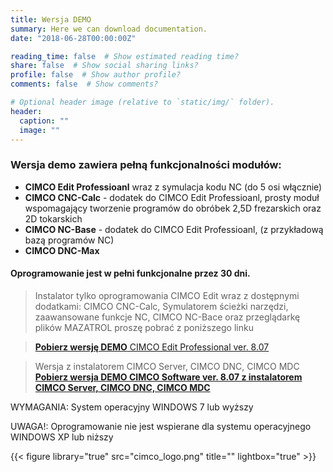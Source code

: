 ```yaml
---
title: Wersja DEMO
summary: Here we can download documentation.
date: "2018-06-28T00:00:00Z"

reading_time: false  # Show estimated reading time?
share: false  # Show social sharing links?
profile: false  # Show author profile?
comments: false  # Show comments?

# Optional header image (relative to `static/img/` folder).
header:
  caption: ""
  image: ""
---
```


### Wersja demo zawiera pełną funkcjonalności modułów:


* **CIMCO Edit Professioanl** wraz z symulacja kodu NC (do 5 osi włącznie)
* **CIMCO CNC-Calc** - dodatek do CIMCO Edit Professioanl, prosty moduł wspomagający tworzenie programów do obróbek 2,5D frezarskich oraz 2D tokarskich
* **CIMCO NC-Base** - dodatek do CIMCO Edit Professioanl, (z przykładową bazą programów NC)
* **CIMCO DNC-Max**

#### Oprogramowanie jest w pełni funkcjonalne przez 30 dni.


> Instalator tylko oprogramowania CIMCO Edit wraz z dostępnymi dodatkami: CIMCO CNC-Calc, Symulatorem ścieżki narzędzi, zaawansowane funkcje NC, CIMCO NC-Bace oraz przeglądarkę plików MAZATROL proszę pobrać z poniższego linku

>[**Pobierz wersję DEMO** CIMCO Edit Professional ver. 8.07](https://www.cimco.com/download/registration/?p=edit&v=8.07.15&rid=22318)


> Wersja z instalatorem CIMCO Server, CIMCO DNC, CIMCO MDC
[**Pobierz wersja DEMO CIMCO Software ver. 8.07 z instalatorem CIMCO Server, CIMCO DNC, CIMCO MDC**](https://www.cimco.com/download/registration/?p=software&v=8.07.15&rid=22318)




WYMAGANIA: System operacyjny WINDOWS 7 lub wyższy

UWAGA!: Oprogramowanie nie jest wspierane dla systemu operacyjnego WINDOWS XP lub niższy





{{< figure library="true" src="cimco_logo.png" title="" lightbox="true" >}}
